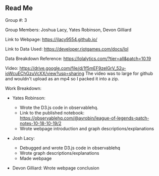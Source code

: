 ## Read Me

Group #: 3

Group Members: Joshua Lacy, Yates Robinson, Devon Gilliard

Link to Webpage: https://jlacy9554.github.io/

Link to Data Used: https://developer.riotgames.com/docs/lol

Data Breakdown Reference: https://lolalytics.com/?tier=all&patch=10.19

Video: https://drive.google.com/file/d/1f5mEF9zeIGrV_52u-ioWcuEChGzuVcXX/view?usp=sharing
The video was to large for github and wouldn't upload as an mp4 so I packed it into a zip.

Work Breakdown:

- Yates Robinson: 
  - Wrote the D3.js code in observablehq. 
  - Link to the published notebook: https://observablehq.com/@ayrobin/league-of-legends-patch-notes-10-18-10-19/2
  - Wrote webpage introduction and graph descriptions/explanations
  
- Josh Lacy:
  - Debugged and wrote D3.js code in observablehq
  - Wrote graph descriptions/explanations
  - Made webpage
  
- Devon Gilliard: Wrote webpage conclusion

